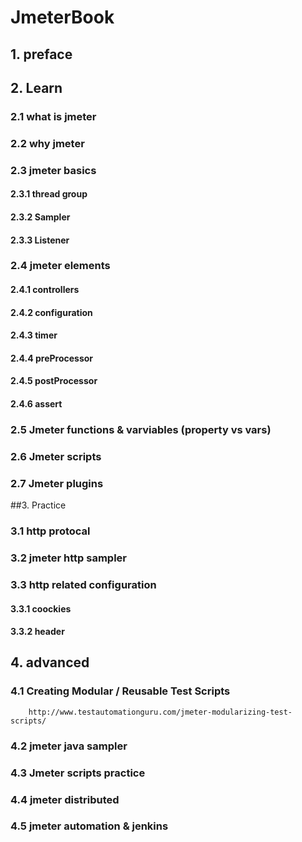 # JmeterBook

## 1. preface 
## 2. Learn
###  2.1 what is jmeter
###  2.2 why jmeter
###  2.3 jmeter basics
####      2.3.1 thread group
####      2.3.2 Sampler
####      2.3.3 Listener 
###  2.4 jmeter elements
####      2.4.1 controllers
####      2.4.2 configuration
####      2.4.3 timer
####      2.4.4 preProcessor
####      2.4.5 postProcessor
####      2.4.6 assert
### 2.5 Jmeter functions & varviables (property vs vars)
### 2.6 Jmeter scripts  
### 2.7 Jmeter plugins
 
##3. Practice
###  3.1 http protocal
###  3.2 jmeter http sampler
###  3.3 http related configuration
####    3.3.1 coockies
####    3.3.2 header
  
## 4. advanced
 
###  4.1 Creating Modular / Reusable Test Scripts  
        http://www.testautomationguru.com/jmeter-modularizing-test-scripts/
###  4.2 jmeter java sampler
###	4.3 Jmeter scripts practice
###	4.4 jmeter distributed
###	4.5 jmeter automation & jenkins
	
	
